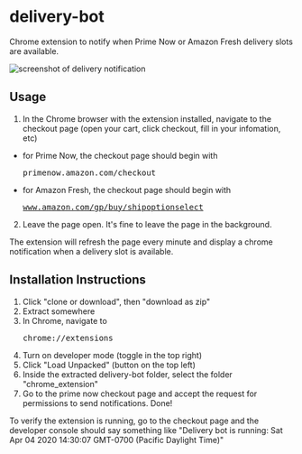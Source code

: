 # delivery-bot
Chrome extension to notify when Prime Now or Amazon Fresh delivery slots are available.

![screenshot of delivery notification](https://i.imgur.com/obtyUXJ.png)

## Usage
1. In the Chrome browser with the extension installed, navigate to the checkout page (open your cart, click checkout, fill in your infomation, etc)
* for Prime Now, the checkout page should begin with <pre>primenow.amazon.com/checkout</pre>
* for Amazon Fresh, the checkout page should begin with <pre>www.amazon.com/gp/buy/shipoptionselect</pre>
2. Leave the page open. It's fine to leave the page in the background.

The extension will refresh the page every minute and display a chrome notification when a delivery slot is available.

## Installation Instructions
1. Click "clone or download", then "download as zip"
2. Extract somewhere
3. In Chrome, navigate to <pre>chrome://extensions</pre>
4. Turn on developer mode (toggle in the top right)
5. Click "Load Unpacked" (button on the top left)
6. Inside the extracted delivery-bot folder, select the folder "chrome_extension"
7. Go to the prime now checkout page and accept the request for permissions to send notifications.
Done!

To verify the extension is running, go to the checkout page and the developer console should say something like "Delivery bot is running: Sat Apr 04 2020 14:30:07 GMT-0700 (Pacific Daylight Time)"
